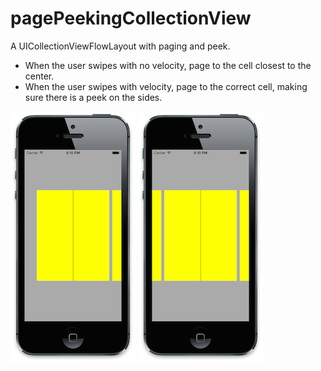 pagePeekingCollectionView
=========================

A UICollectionViewFlowLayout with paging and peek.


* When the user swipes with no velocity, page to the cell closest to the center.
* When the user swipes with velocity, page to the correct cell, making sure there is a peek on the sides.

![Alt text](/GitImages/Image1.png)
![Alt text](/GitImages/Image2.png)
